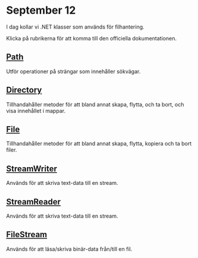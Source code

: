 # September 12
I dag kollar vi .NET klasser som används för filhantering.

Klicka på rubrikerna för att komma till den officiella dokumentationen.

## [Path](https://learn.microsoft.com/en-us/dotnet/api/system.io.path?view=net-8.0)

Utför operationer på strängar som innehåller sökvägar.

## [Directory](https://learn.microsoft.com/en-us/dotnet/api/system.io.directory?view=net-8.0)

Tillhandahåller metoder för att bland annat skapa, flytta, och ta bort, och visa innehållet i mappar.

## [File](https://learn.microsoft.com/en-us/dotnet/api/system.io.file?view=net-8.0)

Tillhandahåller metoder för att bland annat skapa, flytta, kopiera och ta bort filer.

## [StreamWriter](https://learn.microsoft.com/en-us/dotnet/api/system.io.streamwriter?view=net-8.0)

Används för att skriva text-data till en stream.

## [StreamReader](https://learn.microsoft.com/en-us/dotnet/api/system.io.streamreader?view=net-8.0)

Används för att skriva text-data till en stream.

## [FileStream](https://learn.microsoft.com/en-us/dotnet/api/system.io.streamreader?view=net-8.0)

Används för att läsa/skriva binär-data från/till en fil.

